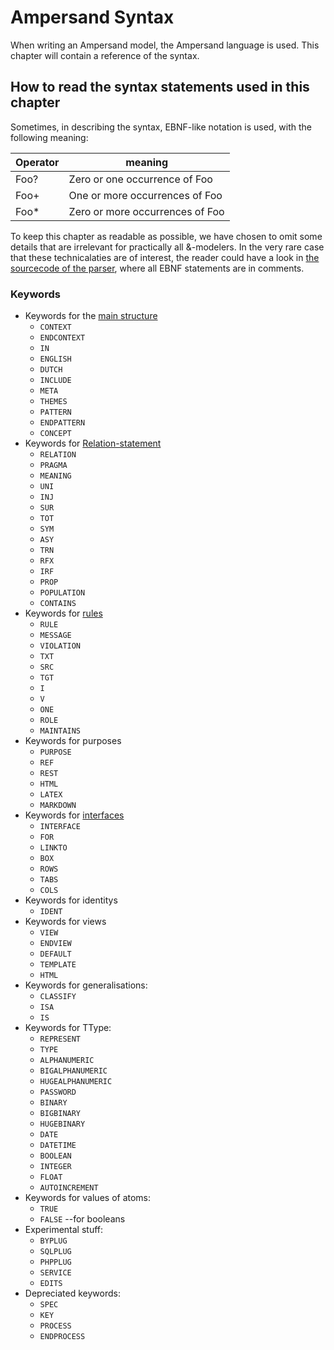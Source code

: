 # Ampersand Syntax

When writing an Ampersand model, the Ampersand language is used. This chapter will contain a reference of the syntax.

## How to read the syntax statements used in this chapter
Sometimes, in describing the syntax, EBNF-like notation is used, with the following meaning:

Operator | meaning
------|------
Foo? | Zero or one occurrence of Foo
Foo+ | One or more occurrences of Foo
Foo\* | Zero or more occurrences of Foo

To keep this chapter as readable as possible, we have chosen to omit some details that are irrelevant for practically all &-modelers. In the very rare case that these technicalaties are of interest, the reader could have a look in [the sourcecode of the parser](https://github.com/AmpersandTarski/Ampersand/blob/master/src/Database/Design/Ampersand/Input/ADL1/Parser.hs), where all EBNF statements are in comments.

### Keywords


 * Keywords for the [main structure](structureOfModel.md)
   * `CONTEXT`
   * `ENDCONTEXT`
   * `IN`
   * `ENGLISH`
   * `DUTCH`
   * `INCLUDE`
   * `META`
   * `THEMES`
   * `PATTERN`
   * `ENDPATTERN`
   * `CONCEPT`
 * Keywords for [Relation-statement](relation.md)
   * `RELATION`
   * `PRAGMA`
   * `MEANING`
   * `UNI`
   * `INJ`
   * `SUR`
   * `TOT`
   * `SYM`
   * `ASY`
   * `TRN`
   * `RFX`
   * `IRF`
   * `PROP`
   * `POPULATION`
   * `CONTAINS`
 * Keywords for [rules](rule.md)
   * `RULE`
   * `MESSAGE`
   * `VIOLATION`
   * `TXT`
   * `SRC`
   * `TGT`
   * `I`
   * `V`
   * `ONE`
   * `ROLE`
   * `MAINTAINS`
 * Keywords for purposes
   * `PURPOSE`
   * `REF`
   * `REST`
   * `HTML`
   * `LATEX`
   * `MARKDOWN`
 * Keywords for [interfaces](the_interface_statement.md)
   * `INTERFACE`
   * `FOR`
   * `LINKTO`
   * `BOX`
   * `ROWS`
   * `TABS`
   * `COLS`
 * Keywords for identitys
   * `IDENT`
 * Keywords for views
   * `VIEW`
   * `ENDVIEW`
   * `DEFAULT`
   * `TEMPLATE`
   * `HTML`
 * Keywords for generalisations:
   * `CLASSIFY`
   * `ISA`
   * `IS`
 * Keywords for TType:
   * `REPRESENT`
   * `TYPE`
   * `ALPHANUMERIC`
   * `BIGALPHANUMERIC`
   * `HUGEALPHANUMERIC`
   * `PASSWORD`
   * `BINARY`
   * `BIGBINARY`
   * `HUGEBINARY`
   * `DATE`
   * `DATETIME`
   * `BOOLEAN`
   * `INTEGER`
   * `FLOAT`
   * `AUTOINCREMENT`
 * Keywords for values of atoms:
   * `TRUE`
   * `FALSE` --for booleans
 * Experimental stuff:
   * `BYPLUG`
   * `SQLPLUG`
   * `PHPPLUG`
   * `SERVICE`
   * `EDITS`
 * Depreciated keywords:
   * `SPEC`
   * `KEY`
   * `PROCESS`
   * `ENDPROCESS`
